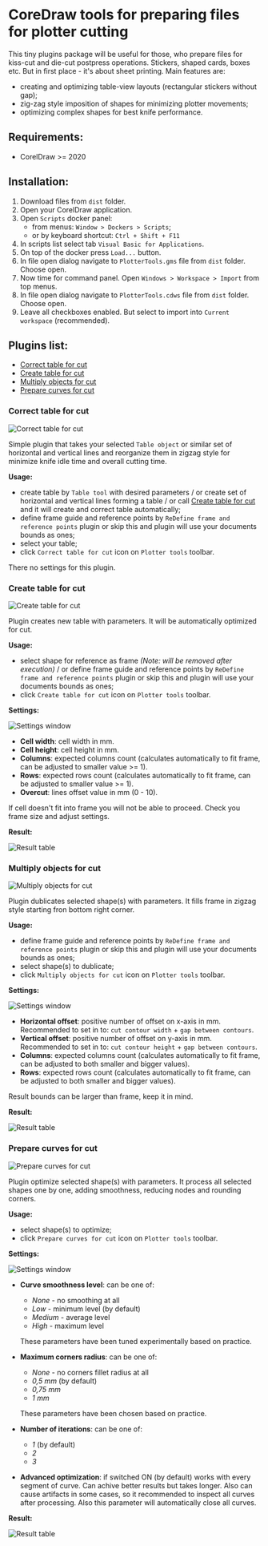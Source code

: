# CoreDraw tools for preparing files for plotter cutting
This tiny plugins package will be useful for those, who prepare files for kiss-cut and die-cut postpress operations.
Stickers, shaped cards, boxes etc. But in first place - it's about sheet printing.
Main features are:
- creating and optimizing table-view layouts (rectangular stickers without gap);
- zig-zag style imposition of shapes for minimizing plotter movements;
- optimizing complex shapes for best knife performance.

## Requirements:

- CorelDraw >= 2020

## Installation:

1. Download files from `dist` folder.
1. Open your CorelDraw application.
1. Open `Scripts` docker panel:
    - from menus: `Window > Dockers > Scripts`;
    - or by keyboard shortcut: `Ctrl + Shift + F11`
1. In scripts list select tab `Visual Basic for Applications`.
1. On top of the docker press `Load...` button.
1. In file open dialog navigate to `PlotterTools.gms` file from `dist` folder. Choose open.
1. Now time for command panel. Open `Windows > Workspace > Import` from top menus.
1. In file open dialog navigate to `PlotterTools.cdws` file from `dist` folder. Choose open.
1. Leave all checkboxes enabled. But select to import into `Current workspace` (recommended).

## Plugins list:

- [Correct table for cut](#correct-table-for-cut)
- [Create table for cut](#create-table-for-cut)
- [Multiply objects for cut](#multiply-objects-for-cut)
- [Prepare curves for cut](#prepare-curves-for-cut)

### Correct table for cut

![Correct table for cut](https://github.com/sergii-nosachenko/CorelDraw-Plotter-Tools/blob/master/icons/icons-01.png?raw=true)

Simple plugin that takes your selected `Table object` or similar set of horizontal and vertical lines and reorganize them in zigzag style for minimize knife idle time and overall cutting time.

**Usage:**

- create table by `Table tool` with desired parameters / or create set of horizontal and vertical lines forming a table / or call [Create table for cut](#create-table-for-cut) and it will create and correct table automatically;
- define frame guide and reference points by `ReDefine frame and reference points` plugin or skip this and plugin will use your documents bounds as ones;
- select your table;
- click `Correct table for cut` icon on `Plotter tools` toolbar.

There no settings for this plugin.

### Create table for cut

![Create table for cut](https://github.com/sergii-nosachenko/CorelDraw-Plotter-Tools/blob/master/icons/icons-02.png?raw=true)

Plugin creates new table with parameters. It will be automatically optimized for cut.

**Usage:**

- select shape for reference as frame *(Note: will be removed after execution)* / or define frame guide and reference points by `ReDefine frame and reference points` plugin or skip this and plugin will use your documents bounds as ones;
- click `Create table for cut` icon on `Plotter tools` toolbar.

**Settings:**

![Settings window](https://github.com/sergii-nosachenko/CorelDraw-Plotter-Tools/blob/master/images/CreateTableForCut-01.png?raw=true)

- **Cell width**: cell width in mm.
- **Cell height**: cell height in mm.
- **Columns**: expected columns count (calculates automatically to fit frame, can be adjusted to smaller value >= 1).
- **Rows**: expected rows count (calculates automatically to fit frame, can be adjusted to smaller value >= 1).
- **Overcut**: lines offset value in mm (0 - 10).

If cell doesn't fit into frame you will not be able to proceed. Check you frame size and adjust settings.

**Result:**

![Result table](https://github.com/sergii-nosachenko/CorelDraw-Plotter-Tools/blob/master/images/CreateTableForCut-02.png?raw=true)

### Multiply objects for cut

![Multiply objects for cut](https://github.com/sergii-nosachenko/CorelDraw-Plotter-Tools/blob/master/icons/icons-03.png?raw=true)

Plugin dublicates selected shape(s) with parameters. It fills frame in zigzag style starting fron bottom right corner.

**Usage:**

- define frame guide and reference points by `ReDefine frame and reference points` plugin or skip this and plugin will use your documents bounds as ones;
- select shape(s) to dublicate;
- click `Multiply objects for cut` icon on `Plotter tools` toolbar.

**Settings:**

![Settings window](https://github.com/sergii-nosachenko/CorelDraw-Plotter-Tools/blob/master/images/MultiplyObjectsForCut-01.png?raw=true)

- **Horizontal offset**: positive number of offset on x-axis in mm. Recommended to set in to: `cut contour width` + `gap between contours`.
- **Vertical offset**: positive number of offset on y-axis in mm. Recommended to set in to: `cut contour height` + `gap between contours`.
- **Columns**: expected columns count (calculates automatically to fit frame, can be adjusted to both smaller and bigger values).
- **Rows**: expected rows count (calculates automatically to fit frame, can be adjusted to both smaller and bigger values).

Result bounds can be larger than frame, keep it in mind.

**Result:**

![Result table](https://github.com/sergii-nosachenko/CorelDraw-Plotter-Tools/blob/master/images/MultiplyObjectsForCut-02.png?raw=true)

### Prepare curves for cut

![Prepare curves for cut](https://github.com/sergii-nosachenko/CorelDraw-Plotter-Tools/blob/master/icons/icons-04.png?raw=true)

Plugin optimize selected shape(s) with parameters. It process all selected shapes one by one, adding smoothness, reducing nodes and rounding corners.

**Usage:**

- select shape(s) to optimize;
- click `Prepare curves for cut` icon on `Plotter tools` toolbar.

**Settings:**

![Settings window](https://github.com/sergii-nosachenko/CorelDraw-Plotter-Tools/blob/master/images/PrepareCurvesForCut-01.png?raw=true)

- **Curve smoothness level**: can be one of:
    - *None* - no smoothing at all
    - *Low* - minimum level (by default)
    - *Medium* - average level
    - *High* - maximum level

    These parameters have been tuned experimentally based on practice.

- **Maximum corners radius**: can be one of:
    - *None* - no corners fillet radius at all
    - *0,5 mm* (by default)
    - *0,75 mm*
    - *1 mm*

    These parameters have been chosen based on practice.

- **Number of iterations**: can be one of:
    - *1* (by default)
    - *2*
    - *3*

- **Advanced optimization**: if switched ON (by default) works with every segment of curve. Can achive better results but takes longer. Also can cause artifacts in some cases, so it recommended to inspect all curves after processing.
Also this parameter will automatically close all curves.

**Result:**

![Result table](https://github.com/sergii-nosachenko/CorelDraw-Plotter-Tools/blob/master/images/PrepareCurvesForCut-02.png?raw=true)

